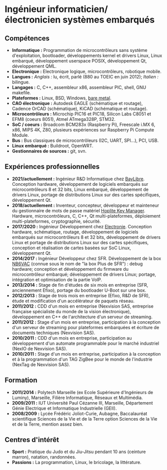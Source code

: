 # Ingénieur informaticien/électronicien systèmes embarqués

## Compétences

* **Informatique :** Programmation de microcontrôleurs sans système d'exploitation, bootloader, développements kernel et drivers Linux, Linux embarqué, développement userspace POSIX, développement Qt, développement QML.
* **Electronique :** Electronique logique, microcontrôleurs, robotique mobile.
* **Langues :** *Anglais :* lu, écrit, parlé (880 au TOEIC en juin 2012); *Italien :* bilingue.
* **Langages :** C, C++, assembleur x86, assembleur PIC, shell, GNU makefile.
* **Plateformes :** Linux, BSD, Windows, [bare metal](https://en.wikipedia.org/wiki/Bare_machine).
* **CAO électronique :** Autodesk EAGLE (schématique et routage), Cadence OrCAD (schématique), KiCAD (schématique et routage).
* **Microcontrôleurs :** Microchip PIC16 et PIC18, Silicon Labs C8051 et EFM8 (coeurs 8051), Atmel ATmega328P, STM32.
* **SoC / coeurs :** Broadcom BCM283x (Raspberry Pi), Freescale i.MX 6, x86, MIPS 4K, Z80, plusieurs expériences sur Raspberry Pi Compute Module.
* **Bus :** Bus classiques de microcontrôleurs (I2C, UART, SPI...), PCI, USB.
* **Linux embarqué :** Buildroot, OpenWRT.
* **Gestionnaires de sources :** git, svn.

## Expériences professionnelles

* **2021/actuellement :** Ingénieur R&D Informatique chez [BayLibre](https://baylibre.com). Conception hardware, développement de logiciels embarqués sur microcontrôleurs 8 et 32 bits, Linux embarqué, développement de drivers Linux, portage de distributions Linux sur des cartes spécifiques, développement Qt.
* **2018/actuellement :** Inventeur, concepteur, développeur et mainteneur du gestionnaire de mots de passe matériel [Hoplite Key Manager](https://hoplitekeymanager.com/index-fr). Hardware, microcontrôleurs, C, C++, Qt multi-plateformes, déploiement multi-plateformes, cryptographie, sécurité.
* **2017/2020 :** Ingénieur Développement chez [Electronie](http://www.electronie.fr). Conception hardware, schématique, routage, développement de logiciels embarqués sur microcontrôleurs 8 et 32 bits, développement de drivers Linux et portage de distributions Linux sur des cartes spécifiques, conception et réalisation de cartes basées sur SoC Linux, développement Qt.
* **2014/2017 :** Ingénieur Développeur chez SFR. Développement de la box [NB6VAC](https://assistance.sfr.fr/internet-tel-fixe/box-plus/caracteristiques-techniques-box-plus-de-sfr.html) (connue sous le nom de "la box Plus de SFR") : debug hardware; conception et développement du firmware du microcontrôleur embarqué; développement de drivers Linux; portage, intégration et optimisation de la partie VoIP.
* **2013/2014 :** Stage de fin d'études de six mois en entreprise (SFR, anciennement Efixo), portage du bootloader U-Boot sur une box.
* **2012/2013 :** Stage de trois mois en entreprise (Efixo, R&D de SFR), étude et modification d'un accélérateur de paquets réseau.
* **2011/2012 :** CDD d'un mois en entreprise (Nexvision SAS, entreprise française spécialiste du monde de la vision électronique), développement en C++ de l'architecture d'un serveur de streaming.
* **2011/2012 :** Stage d'un mois en entreprise, participation à la conception d'un serveur de streaming pour plateformes embarquées et écriture de documents techniques (Nexvision SAS).
* **2010/2011 :** CDD d'un mois en entreprise, participation au développement d'un automate programmable pour le marché industriel (NexIO de Nexvision SAS).
* **2010/2011 :** Stage d'un mois en entreprise, participation à la conception et à la programmation d'un TAG ZigBee pour le monde de l'industrie (NexTag de Nexvision SAS).

## Formation

* **2011/2014 :** Polytech Marseille (ex Ecole Supérieure d'Ingénieurs de Luminy), Marseille, Filière Informatique, Réseaux et Multimédia.
* **2009/2011 :** IUT Université Paul Cézanne III, Marseille, Département Génie Electrique et Informatique Industrielle (GEII).
* **2008/2009 :** Lycée Frédéric Joliot-Curie, Aubagne, Baccalauréat scientifique Sciences de la Vie et de la Terre option Sciences de la Vie et de la Terre, mention assez bien.

## Centres d'intérêt

* **Sport :** Pratique du Judo et du Jiu-Jitsu pendant 10 ans (ceinture marron), natation, randonnées.
* **Passions :** La programmation, Linux, le bricolage, la littérature.
